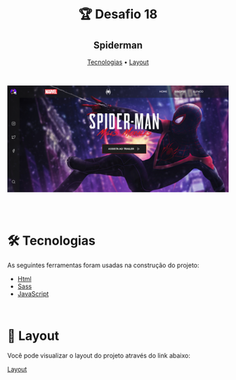 <h1 align="center"> 🏆 Desafio 18</h1>

<h2 align="center">Spiderman</h2>
<p align="center">
 <a href="#tecnologias">Tecnologias</a> • 
 <a href="#layout">Layout</a> 
</p>
</br>
<p align="center">
  <img alt="Project" src="./.github/tela.png">
</p>

</br>

</br>

<div id="tecnologias">

# 🛠 Tecnologias

As seguintes ferramentas foram usadas na construção do projeto:

- [Html](https://developer.mozilla.org/pt-BR/docs/Web/HTML) 
- [Sass](https://sass-lang.com/)
- [JavaScript](https://developer.mozilla.org/pt-BR/docs/Web/javascript)

</br>
<div id="layout">

# 🔖 Layout

Você pode visualizar o layout do projeto através do link abaixo:

<a href="https://www.figma.com/file/Yb9IBH56g7T1hdIyZ3BMNO/Desafios---Codel%C3%A2ndia?node-id=32505%3A3">Layout</a>

</div>
